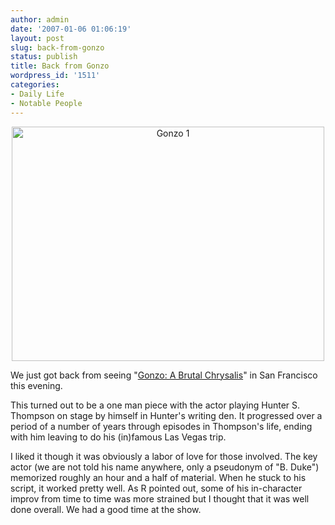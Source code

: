```yaml
---
author: admin
date: '2007-01-06 01:06:19'
layout: post
slug: back-from-gonzo
status: publish
title: Back from Gonzo
wordpress_id: '1511'
categories:
- Daily Life
- Notable People
---
```

<p align="center"><a title="Photo Sharing" href="http://www.flickr.com/photos/albill/347499603/"><img width="500" height="375" alt="Gonzo 1" src="http://farm1.static.flickr.com/146/347499603_cb39bd136b.jpg" /></a></p>
We just got back from seeing "<a href="http://www.gonzoduke.com/">Gonzo: A Brutal Chrysalis</a>" in San Francisco this evening.

This turned out to be a one man piece with the actor playing Hunter S. Thompson on stage by himself in Hunter's writing den. It progressed over a period of a number of years through episodes in Thompson's life, ending with him leaving to do his (in)famous Las Vegas trip.

I liked it though it was obviously a labor of love for those involved. The key actor (we are not told his name anywhere, only a pseudonym of "B. Duke") memorized roughly an hour and a half of material. When he stuck to his script, it worked pretty well. As R pointed out, some of his in-character improv from time to time was more strained but I thought that it was well done overall. We had a good time at the show.
